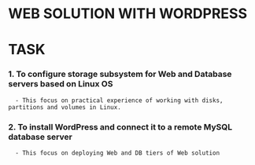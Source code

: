 # WEB SOLUTION WITH WORDPRESS

# TASK

### 1. To configure storage subsystem for Web and Database servers based on Linux OS
      - This focus on practical experience of working with disks, partitions and volumes in Linux.
### 2. To install WordPress and connect it to a remote MySQL database server
      - This focus on deploying Web and DB tiers of Web solution
